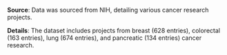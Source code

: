 **Source**: Data was sourced from NIH, detailing various cancer research projects.

**Details**: The dataset includes projects from breast (628 entries), colorectal (163 entries), lung (674 entries), and pancreatic (134 entries) cancer research.
